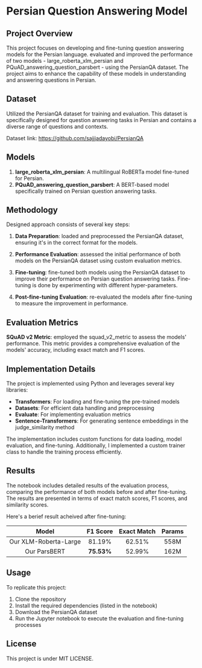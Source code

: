 # Persian Question Answering Model

## Project Overview

This project focuses on developing and fine-tuning question answering models for the Persian language. evaluated and improved the performance of two models - large_roberta_xlm_persian and PQuAD_answering_question_parsbert - using the PersianQA dataset. The project aims to enhance the capability of these models in understanding and answering questions in Persian.

## Dataset

Utilized the PersianQA dataset for training and evaluation. This dataset is specifically designed for question answering tasks in Persian and contains a diverse range of questions and contexts.

Dataset link: https://github.com/sajjjadayobi/PersianQA

## Models

1. **large_roberta_xlm_persian**: A multilingual RoBERTa model fine-tuned for Persian.
2. **PQuAD_answering_question_parsbert**: A BERT-based model specifically trained on Persian question answering tasks.

## Methodology

Designed approach consists of several key steps:

1. **Data Preparation**: loaded and preprocessed the PersianQA dataset, ensuring it's in the correct format for the models.

2. **Performance Evaluation**: assessed the initial performance of both models on the PersianQA dataset using custom evaluation metrics.

3. **Fine-tuning**: fine-tuned both models using the PersianQA dataset to improve their performance on Persian question answering tasks. Fine-tuning is done by experimenting with different hyper-parameters.

4. **Post-fine-tuning Evaluation**: re-evaluated the models after fine-tuning to measure the improvement in performance.

## Evaluation Metrics

**SQuAD v2 Metric**: employed the squad_v2_metric to assess the models' performance. This metric provides a comprehensive evaluation of the models' accuracy, including exact match and F1 scores.

## Implementation Details

The project is implemented using Python and leverages several key libraries:

- **Transformers**: For loading and fine-tuning the pre-trained models
- **Datasets**: For efficient data handling and preprocessing
- **Evaluate**: For implementing evaluation metrics
- **Sentence-Transformers**: For generating sentence embeddings in the judge_similarity method

The implementation includes custom functions for data loading, model evaluation, and fine-tuning. Additionally, I implemented a custom trainer class to handle the training process efficiently.

## Results

The notebook includes detailed results of the evaluation process, comparing the performance of both models before and after fine-tuning. The results are presented in terms of exact match scores, F1 scores, and similarity scores.

Here's a berief result acheived after fine-tuning:

|         Model         |  F1 Score  | Exact Match | Params |
| :-------------------: | :--------: | :---------: | :----: |
| Our XLM-Roberta-Large |   81.19%   |   62.51%    |  558M  |
|     Our ParsBERT      | **75.53%** |   52.99%    |  162M  |

## Usage

To replicate this project:

1. Clone the repository
2. Install the required dependencies (listed in the notebook)
3. Download the PersianQA dataset
4. Run the Jupyter notebook to execute the evaluation and fine-tuning processes

## License

This project is under MIT LICENSE.
